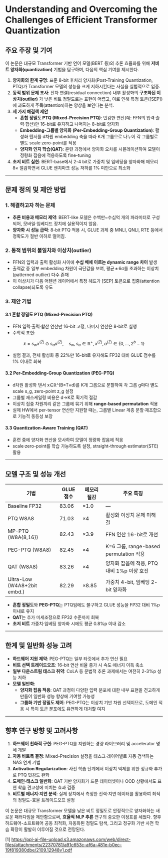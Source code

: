 # Understanding and Overcoming the Challenges of Efficient Transformer Quantization

## 주요 주장 및 기여
이 논문은 대규모 Transformer 기반 언어 모델(BERT 등)의 추론 효율화를 위해 **저비트 양자화(quantization)** 기법을 탐구하며, 다음의 핵심 기여를 제시한다.  
1. **양자화의 한계 규명**: 표준 8-bit 후처리 양자화(Post-Training Quantization, PTQ)가 Transformer 모델의 성능을 크게 저하시킨다는 사실을 실험적으로 입증.  
2. **동적 범위 문제 조사**: 잔차 연결(residual connection) 내부 활성화의 **구조화된 이상치(outlier)** 가 낮은 비트 정밀도로는 표현이 어렵고, 이로 인해 특정 토큰([SEP])에 과도하게 주목(attention)하는 양상을 보인다는 분석.  
3. **세 가지 해결책 제안**  
   - **혼합 정밀도 PTQ (Mixed-Precision PTQ)**: 민감한 연산(예: FFN의 입력·출력·합산)만 16-bit로 유지하고 나머지는 8-bit로 양자화  
   - **Embedding-그룹별 양자화 (Per-Embedding-Group Quantization)**: 활성화 텐서를 d차원 embedding 축을 따라 K개 그룹으로 나누어 각 그룹별로 별도 scale·zero-point를 적용  
   - **양자화 인지 학습(QAT)**: 훈련 과정에서 양자화 오차를 시뮬레이션하여 모델이 정량화 잡음에 적응하도록 fine-tuning  
4. **초저 비트 실현**: BERT-base에서 2-4 bit로 가중치 및 임베딩을 양자화해 메모리 8× 절감하면서 GLUE 벤치마크 성능 저하를 1% 미만으로 최소화  

***

## 문제 정의 및 제안 방법

### 1. 해결하고자 하는 문제
- **추론 비용과 메모리 제약**: BERT-like 모델은 수백만~수십억 개의 파라미터로 구성되어, 모바일·임베디드 장치에 실용적이지 않음.  
- **양자화 시 성능 급락**: 8-bit PTQ 적용 시, GLUE 과제 중 MNLI, QNLI, RTE 등에서 정확도가 절반 이하로 떨어짐.  

### 2. 동적 범위의 불일치와 이상치(outlier)
- FFN의 입력과 출력 활성화 사이에 **수십 배에 이르는 dynamic range 차이** 발생  
- 출력값 중 일부 embedding 차원이 극단값을 보여, 평균 ± 6σ를 초과하는 이상치(patterned outlier) 다수 존재  
- 이 이상치가 다음 어텐션 레이어에서 특정 헤드가 [SEP] 토큰으로 집중(attention collapse)되도록 유도  

### 3. 제안 기법

#### 3.1 혼합 정밀도 PTQ (Mixed-Precision PTQ)
- FFN 입력·출력·합산 연산만 16-bit 고정, 나머지 연산은 8-bit로 실행  
- 수학적 표현:  

$$ \tilde{x} = s_w x^{(Z)} \odot s_a a^{(Z)}, \quad s_w, s_a \in \mathbb{R}^+, x^{(Z)}, a^{(Z)} \in \{0,\dots,2^b-1\} $$  

- 실험 결과, 전체 활성화 중 22%만 16-bit로 유지해도 FP32 대비 GLUE 점수를 1% 이내로 회복  

#### 3.2 Per-Embedding-Group Quantization (PEG-PTQ)
- d차원 활성화 텐서 x∈ℝ^(B×T×d)를 K개 그룹으로 분할하여 각 그룹 g마다 별도 scale s_g, zero-point z_g 설정  
- 그룹별 재스케일링 비용은 d→K로 획기적 절감  
- 이상치 집중 차원끼리 같은 그룹에 묶기 위해 **range-based permutation** 적용  
- 실제 HW에서 per-tensor 연산만 지원할 때는, 그룹별 Linear 계층 분할·재조합으로 기능적 동등성 보장  

#### 3.3 Quantization-Aware Training (QAT)
- 훈련 중에 양자화 연산을 모사하여 모델이 정량화 잡음에 적응  
- scale·zero-point를 학습 가능하도록 설정, straight-through estimator(STE) 활용  

***

## 모델 구조 및 성능 개선

| 기법                    | GLUE 점수     | 메모리 절감 | 주요 특징                                          |
|-----------------------|-------------|----------|-------------------------------------------------|
| Baseline FP32         | 83.06       | ×1.0     | —                                               |
| PTQ W8A8              | 71.03       | ×4       | 활성화 이상치 문제 미해결                            |
| MP-PTQ (W8A{8,16})     | 82.43       | ×3.9     | FFN 연산 16-bit로 개선                              |
| PEG-PTQ (W8A8)         | 82.45       | ×4       | K=6 그룹, range-based permutation 적용              |
| QAT (W8A8)            | 83.26       | ×4       | 양자화 잡음에 적응, PTQ 대비 1%p 이상 호전                |
| Ultra-Low (W4A8+2bit embd.) | 82.29       | ×8.85    | 가중치 4-bit, 임베딩 2-bit 양자화                      |

- **혼합 정밀도**와 **PEG-PTQ**는 PTQ임에도 불구하고 GLUE 성능을 FP32 대비 1%p 이내로 유지  
- **QAT**는 추가 미세조정으로 FP32 수준까지 회복  
- **초저 비트** 가중치·임베딩 양자화 시에도 평균 0.8%p 이내 감소  

***

## 한계 및 일반화 성능 고려

- **하드웨어 지원 제약**: PEG-PTQ는 일부 타깃에서 추가 연산 필요  
- **비트 선택 트레이드오프**: 16-bit 연산 비율 증가 시 속도·에너지 이득 축소  
- **일부 다운스트림 태스크 취약**: CoLA 등 문법적 추론 과제에서는 여전히 2-3%p 성능 저하  
- **모델 일반화**:  
  - **양자화 잡음 적응**: QAT 과정이 다양한 입력 분포에 대한 내부 표현을 견고하게 만들어 일반화 성능 향상에 기여할 가능성  
  - **그룹화 기반 정밀도 제어**: PEG-PTQ는 이상치 기반 차원 선택이므로, 도메인 적응 시 특이 토큰 분포에도 유연하게 대처할 여지  

***

## 향후 연구 방향 및 고려사항

1. **하드웨어 친화적 구현**: PEG-PTQ를 지원하는 경량 라이브러리 및 accelerator 명세 개발  
2. **자동 비트폭 결정**: Mixed-Precision 설정을 태스크·레이어별로 자동 검색하는 NAS 연계 기법  
3. **Activation Regularization**: 사전 학습 단계에서 이상치 억제를 위한 정규화 추가로 PTQ 민감도 완화  
4. **도메인·태스크 일반화**: QAT 기반 양자화가 드문 데이터셋이나 OOD 상황에서도 표현 학습 견고성에 미치는 효과 검증  
5. **비트별 에너지·지연 분석**: 실제 장치에서 측정한 전력·지연 데이터를 활용하여 최적의 정밀도-효율 트레이드오프 설정  

이 논문은 대규모 Transformer 모델을 낮은 비트 정밀도로 안정적으로 양자화하는 새로운 패러다임을 제안함으로써, **효율적 NLP 추론** 연구의 중요한 이정표를 세웠다. 향후 하드웨어-소프트웨어 공동 최적화, 자동화된 정밀도 탐색, 그리고 정규화 기반 사전 학습 확장이 활발히 이루어질 것으로 전망된다.

[1] https://ppl-ai-file-upload.s3.amazonaws.com/web/direct-files/attachments/22370781/a91c653c-af6a-481e-b0ec-19f819380dbe/2109.12948v1.pdf

